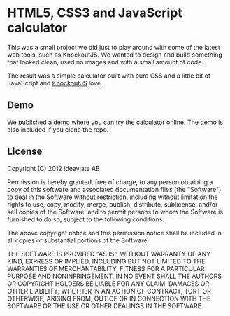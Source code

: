 # HTML5, CSS3 and JavaScript calculator

This was a small project we did just to play around with some of the 
latest web tools, such as KnockoutJS. We wanted to design and build 
something that looked clean, used no images and with a small amount of code.

The result was a simple calculator built with pure CSS and a little bit
of JavaScript and [KnockoutJS](http://knockoutjs.com/) love.

## Demo
We published [a demo](http://ideaviate.com/projects/calculator) where you can 
try the calculator online. The demo is also included if you clone the repo.

## License 
Copyright (C) 2012 Ideaviate AB

Permission is hereby granted, free of charge, to any person obtaining a copy 
of this software and associated documentation files (the "Software"), to deal 
in the Software without restriction, including without limitation the rights 
to use, copy, modify, merge, publish, distribute, sublicense, and/or sell 
copies of the Software, and to permit persons to whom the Software is 
furnished to do so, subject to the following conditions:

The above copyright notice and this permission notice shall be included in all 
copies or substantial portions of the Software.

THE SOFTWARE IS PROVIDED "AS IS", WITHOUT WARRANTY OF ANY KIND, EXPRESS OR 
IMPLIED, INCLUDING BUT NOT LIMITED TO THE WARRANTIES OF MERCHANTABILITY, 
FITNESS FOR A PARTICULAR PURPOSE AND NONINFRINGEMENT. IN NO EVENT SHALL THE 
AUTHORS OR COPYRIGHT HOLDERS BE LIABLE FOR ANY CLAIM, DAMAGES OR OTHER LIABILITY, 
WHETHER IN AN ACTION OF CONTRACT, TORT OR OTHERWISE, ARISING FROM, OUT OF OR IN 
CONNECTION WITH THE SOFTWARE OR THE USE OR OTHER DEALINGS IN THE SOFTWARE.